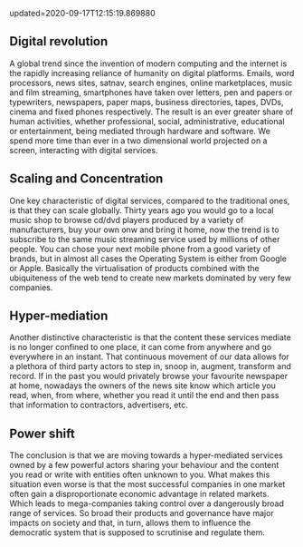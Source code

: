 updated=2020-09-17T12:15:19.869880

## Digital revolution

A global trend since the invention of modern computing and the internet is the 
rapidly increasing reliance of humanity on digital platforms. Emails, word processors,
news sites, satnav, search engines, online marketplaces, music and film streaming, 
smartphones have taken over letters, pen and papers or typewriters, newspapers, 
paper maps, business directories, tapes, DVDs, cinema and fixed phones respectively. The result 
is an ever greater share of human activities, whether professional, social, administrative,
educational or entertainment, being mediated through hardware and software. We spend
more time than ever in a two dimensional world projected on a screen, interacting
with digital services.

## Scaling and Concentration

One key characteristic of digital services, compared to the traditional ones, is 
that they can scale globally. Thirty years ago you would go to a local music shop to browse
cd/dvd players produced by a variety of manufacturers, buy your own onw and bring it home,
now the trend is to subscribe to the same music streaming service used by millions of
other people. You can chose your next mobile phone from a good variety of brands, but 
in almost all cases the Operating System is either from Google or Apple. Basically the 
virtualisation of products combined with the ubiquiteness of the web tend to create new 
markets dominated by very few companies.

## Hyper-mediation

Another distinctive characteristic is that the content these services mediate is no longer
confined to one place, it can come from anywhere and go everywhere in an instant. That 
continuous movement of our data allows for a plethora of third party actors to step in, snoop in,
augment, transform and record. If in the past you would privately browse your favourite
newspaper at home, nowadays the owners of the news site know which article you read, when, 
from where, whether you read it until the end and then pass that information to contractors, 
advertisers, etc.

## Power shift

The conclusion is that we are moving towards a hyper-mediated services owned by a few powerful
actors sharing your behaviour and the content you read or write with entities often unknown
to you. What makes this situation even worse is that the most successful companies in one
market often gain a disproportionate economic advantage in related markets. Which leads to
mega-companies taking control over a dangerously broad range of services. So broad their products
and governance have major impacts on society and that, in turn, allows them to
influence the democratic system that is supposed to scrutinise and regulate them.

